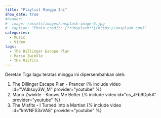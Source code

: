 ```yaml
---
title: "Playlist Minggu Ini"
show_date: true
#header:
#  image: /assets/images/unsplash-image-6.jpg
#  caption: "Photo credit: [**Unsplash**](https://unsplash.com)"
categories:
  - Music
  - Video
tags:
  - The Dillinger Escape Plan
  - Mario Zwinkle
  - The Misfits
---
```

Deretan Tiga lagu teratas minggu ini dipersembahkan oleh:

1. The Dillinger Escape Plan - Prancer {% include video id="VAlbsuy3W_M" provider="youtube" %}
2. Mario Zwinkle - Knows Me Better {% include video id="os_JFb9Dp5A" provider="youtube" %}
3. The Misfits - I Turned into a Martian {% include video id="khVNFS3xVA8" provider="youtube" %}
